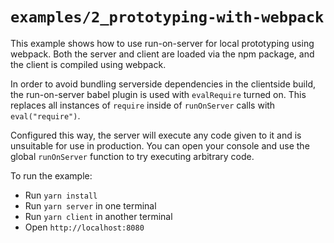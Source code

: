 # `examples/2_prototyping-with-webpack`

This example shows how to use run-on-server for local prototyping using webpack. Both the server and client are loaded via the npm package, and the client is compiled using webpack.

In order to avoid bundling serverside dependencies in the clientside build, the run-on-server babel plugin is used with `evalRequire` turned on. This replaces all instances of `require` inside of `runOnServer` calls with `eval("require")`.

Configured this way, the server will execute any code given to it and is unsuitable for use in production. You can open your console and use the global `runOnServer` function to try executing arbitrary code.

To run the example:

* Run `yarn install`
* Run `yarn server` in one terminal
* Run `yarn client` in another terminal
* Open `http://localhost:8080`
